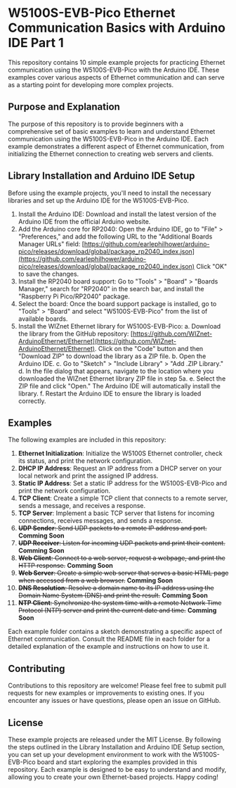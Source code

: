 # W5100S-EVB-Pico Ethernet Communication Basics with Arduino IDE Part 1

This repository contains 10 simple example projects for practicing Ethernet communication using the W5100S-EVB-Pico with the Arduino IDE. These examples cover various aspects of Ethernet communication and can serve as a starting point for developing more complex projects.

## Purpose and Explanation

The purpose of this repository is to provide beginners with a comprehensive set of basic examples to learn and understand Ethernet communication using the W5100S-EVB-Pico in the Arduino IDE. Each example demonstrates a different aspect of Ethernet communication, from initializing the Ethernet connection to creating web servers and clients.

## Library Installation and Arduino IDE Setup

Before using the example projects, you'll need to install the necessary libraries and set up the Arduino IDE for the W5100S-EVB-Pico.

1. Install the Arduino IDE: Download and install the latest version of the Arduino IDE from the official Arduino website.
2. Add the Arduino core for RP2040: Open the Arduino IDE, go to "File" > "Preferences," and add the following URL to the "Additional Boards Manager URLs" field: [https://github.com/earlephilhower/arduino-pico/releases/download/global/package_rp2040_index.json](https://github.com/earlephilhower/arduino-pico/releases/download/global/package_rp2040_index.json) Click "OK" to save the changes.
3. Install the RP2040 board support: Go to "Tools" > "Board" > "Boards Manager," search for "RP2040" in the search bar, and install the "Raspberry Pi Pico/RP2040" package.
4. Select the board: Once the board support package is installed, go to "Tools" > "Board" and select "W5100S-EVB-Pico" from the list of available boards.
5. Install the WIZnet Ethernet library for W5100S-EVB-Pico: a. Download the library from the GitHub repository: [https://github.com/WIZnet-ArduinoEthernet/Ethernet](https://github.com/WIZnet-ArduinoEthernet/Ethernet). Click on the "Code" button and then "Download ZIP" to download the library as a ZIP file. b. Open the Arduino IDE. c. Go to "Sketch" > "Include Library" > "Add .ZIP Library." d. In the file dialog that appears, navigate to the location where you downloaded the WIZnet Ethernet library ZIP file in step 5a. e. Select the ZIP file and click "Open." The Arduino IDE will automatically install the library. f. Restart the Arduino IDE to ensure the library is loaded correctly.

## Examples

The following examples are included in this repository:

1.  **Ethernet Initialization**: Initialize the W5100S Ethernet controller, check its status, and print the network configuration.
2.  **DHCP IP Address**: Request an IP address from a DHCP server on your local network and print the assigned IP address.
3.  **Static IP Address**: Set a static IP address for the W5100S-EVB-Pico and print the network configuration.
4.  **TCP Client**: Create a simple TCP client that connects to a remote server, sends a message, and receives a response.
5.  **TCP Server**: Implement a basic TCP server that listens for incoming connections, receives messages, and sends a response.
6.  ~~**UDP Sender**: Send UDP packets to a remote IP address and port.~~ **Comming Soon**
7.  ~~**UDP Receiver**: Listen for incoming UDP packets and print their content.~~ **Comming Soon**
8.  ~~**Web Client**: Connect to a web server, request a webpage, and print the HTTP response.~~ **Comming Soon**
9.  ~~**Web Server**: Create a simple web server that serves a basic HTML page when accessed from a web browser.~~ **Comming Soon**
10.  ~~**DNS Resolution**: Resolve a domain name to its IP address using the Domain Name System (DNS) and print the result.~~ **Comming Soon**
11.  ~~**NTP Client**: Synchronize the system time with a remote Network Time Protocol (NTP) server and print the current date and time.~~ **Comming Soon**

Each example folder contains a sketch demonstrating a specific aspect of Ethernet communication. Consult the README file in each folder for a detailed explanation of the example and instructions on how to use it.

## Contributing

Contributions to this repository are welcome! Please feel free to submit pull requests for new examples or improvements to existing ones. If you encounter any issues or have questions, please open an issue on GitHub.

## License

These example projects are released under the MIT License.
By following the steps outlined in the Library Installation and Arduino IDE Setup section, you can set up your development environment to work with the W5100S-EVB-Pico board and start exploring the examples provided in this repository. Each example is designed to be easy to understand and modify, allowing you to create your own Ethernet-based projects. Happy coding!